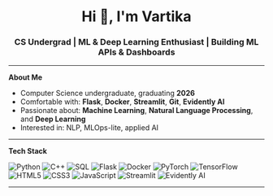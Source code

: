 <h1 align="center">Hi 👋, I'm Vartika </h1>
<h3 align="center">CS Undergrad | ML & Deep Learning Enthusiast | Building ML APIs & Dashboards</h3>

---

**About Me**  
- Computer Science undergraduate, graduating **2026**    
- Comfortable with: **Flask**, **Docker**, **Streamlit**, **Git**, **Evidently AI**  
- Passionate about: **Machine Learning**, **Natural Language Processing**, and **Deep Learning**
- Interested in: NLP, MLOps-lite, applied AI
 
---

**Tech Stack**

<!-- Badges with logos -->
![Python](https://img.shields.io/badge/-Python-3776AB?style=flat&logo=python&logoColor=white)
![C++](https://img.shields.io/badge/-C++-00599C?style=flat&logo=cplusplus&logoColor=white)
![SQL](https://img.shields.io/badge/-SQL-4479A1?style=flat&logo=mysql&logoColor=white)
![Flask](https://img.shields.io/badge/-Flask-000000?style=flat&logo=flask)
![Docker](https://img.shields.io/badge/-Docker-2496ED?style=flat&logo=docker&logoColor=white)
![PyTorch](https://img.shields.io/badge/-PyTorch-EE4C2C?style=flat&logo=pytorch&logoColor=white)
![TensorFlow](https://img.shields.io/badge/-TensorFlow-FF6F00?style=flat&logo=tensorflow&logoColor=white)
![HTML5](https://img.shields.io/badge/-HTML5-E34F26?style=flat&logo=html5&logoColor=white)
![CSS3](https://img.shields.io/badge/-CSS3-1572B6?style=flat&logo=css3&logoColor=white)
![JavaScript](https://img.shields.io/badge/-JavaScript-F7DF1E?style=flat&logo=javascript&logoColor=black)
![Streamlit](https://img.shields.io/badge/-Streamlit-FF4B4B?style=flat&logo=streamlit&logoColor=white)
![Evidently AI](https://img.shields.io/badge/-Evidently%20AI-3F51B5?style=flat&logo=monitor&logoColor=white)

---





